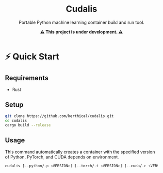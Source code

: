 <div align="center">
    <h1>Cudalis</h1>
    <p>Portable Python machine learning container build and run tool.</p>
    <p><b> ⚠️ This project is under development. ⚠️ </b></p>
</div>

<p align="center">
    <img alt="" src="https://img.shields.io/badge/LICENSE-WTFPL-blueviolet?style=for-the-badge&labelColor=black&link=.%2FLICENSE">
</p>

# ⚡ Quick Start

## Requirements

- Rust

## Setup

```bash
git clone https://github.com/kerthical/cudalis.git
cd cudalis
cargo build --release
```

## Usage

This command automatically creates a container with the specified version of Python, PyTorch, and CUDA depends on
environment.

```bash
cudalis [--python/-p <VERSION>] [--torch/-t <VERSION>] [--cuda/-c <VERSION>]
```